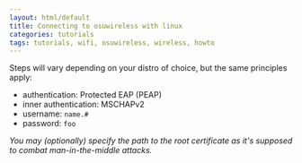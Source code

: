 ```yaml
---
layout: html/default
title: Connecting to osuwireless with linux
categories: tutorials
tags: tutorials, wifi, osuwireless, wireless, howto
---
```


Steps will vary depending on your distro of choice, but the same principles apply:

*   authentication: Protected EAP (PEAP)
*   inner authentication: MSCHAPv2
*   username: `name.#`
*   password: `foo`

*You may (optionally) specify the path to the root certificate as it's supposed to combat man-in-the-middle attacks.*
